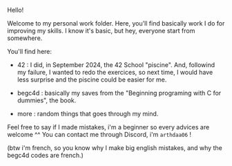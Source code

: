 
Hello!

Welcome to my personal work folder. Here, you'll find basically work I 
do for improving my skills. I know it's basic, but hey, everyone start from somewhere. 


You'll find here:

  - 42 : I did, in September 2024, the 42 School "piscine". And, followind my failure, I wanted to
  redo the exercices, so next time, I would have less surprise and the piscine could be easier for me.
  
  - begc4d : basically my saves from the "Beginning programing with C for dummies", the book.
  
  - more : random things that goes through my mind.


Feel free to say if I made  mistakes, i'm a beginner so every advices are welcome ^^ You can contact me through Discord, i'm `arthdaa06` !


(btw i'm french, so you know why I make big english mistakes, and why the begc4d codes are french.)
